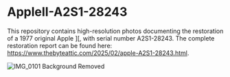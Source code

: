 # AppleII-A2S1-28243
This repository contains high-resolution photos documenting the restoration of a 1977 original Apple ][, with serial number A2S1-28243. The complete restoration report can be found here: https://www.thebyteattic.com/2025/02/apple-A2S1-28243.html.

![IMG_0101 Background Removed](https://github.com/user-attachments/assets/be45ede1-9e28-4d36-bd18-78bee8ce0a54)
